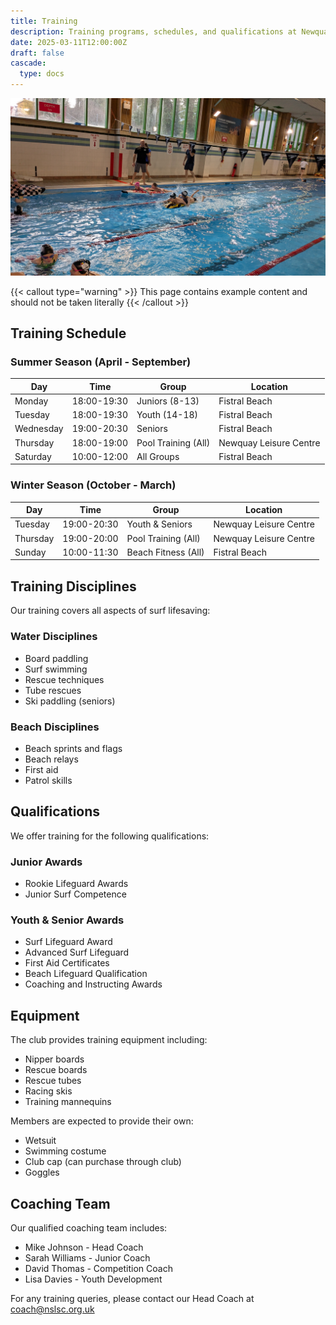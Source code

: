 ```yaml
---
title: Training
description: Training programs, schedules, and qualifications at Newquay Surf Life Saving Club
date: 2025-03-11T12:00:00Z
draft: false
cascade:
  type: docs
---
```


![Training session](PXL_20250119_142904546__waterworld_board_rescue_cropped.jpg)

{{< callout type="warning" >}}
  This page contains example content and should not be taken literally
{{< /callout >}}

## Training Schedule

### Summer Season (April - September)

| Day | Time | Group | Location |
|-----|------|-------|----------|
| Monday | 18:00-19:30 | Juniors (8-13) | Fistral Beach |
| Tuesday | 18:00-19:30 | Youth (14-18) | Fistral Beach |
| Wednesday | 19:00-20:30 | Seniors | Fistral Beach |
| Thursday | 18:00-19:00 | Pool Training (All) | Newquay Leisure Centre |
| Saturday | 10:00-12:00 | All Groups | Fistral Beach |

### Winter Season (October - March)

| Day | Time | Group | Location |
|-----|------|-------|----------|
| Tuesday | 19:00-20:30 | Youth & Seniors | Newquay Leisure Centre |
| Thursday | 19:00-20:00 | Pool Training (All) | Newquay Leisure Centre |
| Sunday | 10:00-11:30 | Beach Fitness (All) | Fistral Beach |

## Training Disciplines

Our training covers all aspects of surf lifesaving:

### Water Disciplines
- Board paddling
- Surf swimming
- Rescue techniques
- Tube rescues
- Ski paddling (seniors)

### Beach Disciplines
- Beach sprints and flags
- Beach relays
- First aid
- Patrol skills

## Qualifications

We offer training for the following qualifications:

### Junior Awards
- Rookie Lifeguard Awards
- Junior Surf Competence

### Youth & Senior Awards
- Surf Lifeguard Award
- Advanced Surf Lifeguard
- First Aid Certificates
- Beach Lifeguard Qualification
- Coaching and Instructing Awards

## Equipment

The club provides training equipment including:
- Nipper boards
- Rescue boards
- Rescue tubes
- Racing skis
- Training mannequins

Members are expected to provide their own:
- Wetsuit
- Swimming costume
- Club cap (can purchase through club)
- Goggles

## Coaching Team

Our qualified coaching team includes:
- Mike Johnson - Head Coach
- Sarah Williams - Junior Coach
- David Thomas - Competition Coach
- Lisa Davies - Youth Development

For any training queries, please contact our Head Coach at coach@nslsc.org.uk
